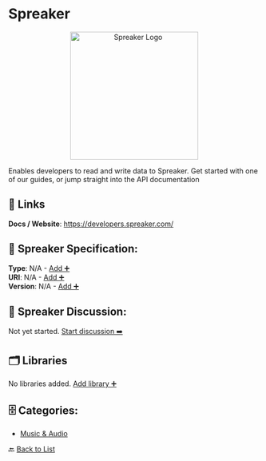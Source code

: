 # Spreaker
<p align="center">
    <img width="256" src="https://raw.githubusercontent.com/apis-list/apis-list/main/apis/spreaker/logo_256x256.png" alt="Spreaker Logo"/>
</p>
Enables developers to read and write data to Spreaker. Get started with one of our guides, or jump straight into the API documentation

##  🔗 Links
**Docs / Website**: https://developers.spreaker.com/

## 🧬 Spreaker Specification:
**Type**: N/A - [Add ➕](https://github.com/apis-list/apis-list/edit/main/apis/spreaker/spreaker.yaml)  
**URI**: N/A - [Add ➕](https://github.com/apis-list/apis-list/edit/main/apis/spreaker/spreaker.yaml)  
**Version**: N/A - [Add ➕](https://github.com/apis-list/apis-list/edit/main/apis/spreaker/spreaker.yaml)

## 💬 Spreaker Discussion:
Not yet started. [Start discussion ➡️](https://github.com/apis-list/apis-list/discussions/new)

## 🗂️ Libraries

No libraries added. [Add library ➕](https://github.com/apis-list/apis-list/edit/main/apis/spreaker/spreaker.yaml)    


## 🗄️ Categories:
- [Music & Audio](https://github.com/apis-list/apis-list#music--audio-)

🔙  [Back to List](https://github.com/apis-list/apis-list)
